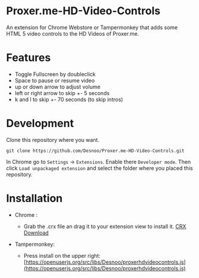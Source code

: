 Proxer.me-HD-Video-Controls
========
An extension for Chrome Webstore or Tampermonkey that adds some HTML 5 video controls to the HD Videos of Proxer.me.

Features
========
- Toggle Fullscreen by doubleclick
- Space to pause or resume video
- up or down arrow to adjust volume
- left or right arrow to skip  +- 5 seconds
- k and l to skip +- 70 seconds (to skip intros)

Development
============
Clone this repository where you want.
```
git clone https://github.com/Desnoo/Proxer.me-HD-Video-Controls.git
```
In Chrome go to `Settings` -> `Extensions`. Enable there `Developer mode`. Then click `Load unpackaged extension` and select the folder where you placed this repository.

Installation
============
- Chrome : 
    - Grab the .crx file an drag it to your extension view to install it. [CRX Download](https://github.com/Desnoo/Proxer.me-HD-Video-Controls/releases/download/v1.0/Proxer.me-HD-Video-Controls.crx)

- Tampermonkey: 
    - Press install on the upper right:  [https://openuserjs.org/src/libs/Desnoo/proxerhdvideocontrols.js](https://openuserjs.org/src/libs/Desnoo/proxerhdvideocontrols.js)
